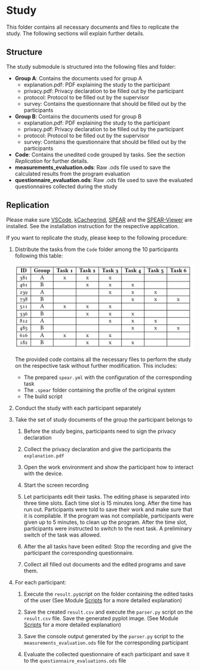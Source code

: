 #  Study

This folder contains all necessary documents and files to replicate the study. The following sections will explain further details.

## Structure

The study submodule is structured into the following files and folder:

- **Group A**: Contains the documents used for group A
    - explanation.pdf: PDF explaining the study to the participant
    - privacy.pdf: Privacy declaration to be filled out by the participant
    - protocol: Protocol to be filled out by the supervisor
    - survey: Contains the questionnaire that should be filled out by the participants
- **Group B**: Contains the documents used for group B
    - explanation.pdf: PDF explaining the study to the participant
    - privacy.pdf: Privacy declaration to be filled out by the participant
    - protocol: Protocol to be filled out by the supervisor
    - survey: Contains the questionnaire that should be filled out by the participants
- **Code**: Contains the unedited code grouped by tasks. See the section *Replication* for further details.
- **measurements_evaluation.ods**: Raw .ods file used to save the calculated results from the program evaluation
- **questionnaire_evaluation.ods**: Raw .ods file used to save the evaluated questionnaires collected during the study


## Replication

Please make sure [VSCode](https://code.visualstudio.com/), [kCachegrind](https://kcachegrind.github.io/html/Home.html), [SPEAR](https://github.com/printerboi/spear) and the [SPEAR-Viewer](https://github.com/printerboi/spear-viewer) are installed. See the installation instruction for the respective application.

If you want to replicate the study, please keep to the following procedure:

1) Distribute the tasks from the `Code` folder among the 10 participants following this table:

    ![Table showing the task distribution](../media/distribution_table.png)

    The provided code contains all the necessary files to perform the study on the respective task without further modification. This includes:
     - The prepared `spear.yml` with the configuration of the corresponding task
     - The `.spear` folder containing the profile of the original system 
     - The build script

2) Conduct the study with each participant separately

3) Take the set of study documents of the group the participant belongs to
    1) Before the study begins, participants need to sign the privacy declaration

    2) Collect the privacy declaration and give the participants the `explanation.pdf`

    3) Open the work environment and show the participant how to interact with the device.

    4) Start the screen recording

    5) Let participants edit their tasks. The editing phase is separated into three time slots. Each time slot is 15 minutes long. After the time has run out. Participants were told to save their work and make sure that it is compilable. If the program was not compilable, participants were given up to 5 minutes, to clean up the program. After the time slot, participants were instructed to switch to the next task. A preliminary switch of the task was allowed.

    6) After the all tasks have been edited: Stop the recording and give the participant the corresponding questionnaire.

    7) Collect all filled out documents and the edited programs and save them.

4) For each participant:

    1) Execute the `result.py`script on the folder containing the edited tasks of the user (See Module [Scripts](../Scripts/README.md) for a more detailed explanation)

    2) Save the created `result.csv` and execute the `parser.py` script on the `result.csv` file. Save the generated pyplot image. (See Module [Scripts](../Scripts/README.md) for a more detailed explanation)

    3) Save the console output generated by the `parser.py` script to the `measurements_evaluation.ods` file for the corresponding participant

    4) Evaluate the collected questionnaire of each participant and save it to the `questionnaire_evaluations.ods` file
